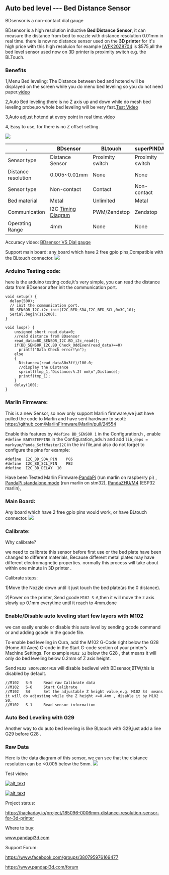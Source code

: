 ## Auto bed level --- Bed Distance Sensor

BDsensor is a non-contact dial gauge

BDsensor is a high resolution inductive **Bed Distance Sensor**, it can measure the distance from bed to nozzle with distance resolution 0.01mm in real time.
there is now no distance sensor used on the **3D printer** for it's high price with this high resoluion for example [IWFK20Z8704](https://www.walkerindustrial.com/IWFK-20Z8704-S35A-BAUMER-10155694-p/iwfk-20z8704-s35a.htm) is $575,all the bed level sensor used now on 3D printer is proximity switch e.g. the BLTouch.
 
### Benefits
1,Menu Bed leveling: The Distance between bed and hotend will be displayed on the screen while you do menu bed leveling so you do not need paper.[video](https://youtu.be/5Hh-R__WlqY)

2,Auto Bed leveling:there is no Z axis up and down while do mesh bed leveling probe,so whole bed leveling will be very fast.[Test Video](https://video.wixstatic.com/video/0d0edf_f2f0b38c765e43c680faaa4f673a74b6/480p/mp4/file.mp4)

3,Auto adjust hotend at every point in real time.[video](https://youtu.be/4qdCDU4c2ac)

4, Easy to use, for there is no Z offset setting. 


![](https://raw.githubusercontent.com/markniu/Bed_Distance_sensor/main/doc/516115055.jpg)
 
 . | BDsensor | BLtouch |superPINDA
--- | --- |--- |---
Sensor type |Distance Sensor| Proximity switch | Proximity switch
Distance resolution |0.005~0.01mm| None | None
Sensor type |Non-contact | Contact |Non-contact
Bed material |Metal| Unlimited | Metal
Communication |I2C [Timing Diagram](https://github.com/markniu/Bed_Distance_sensor/blob/main/doc/0220517153950.png)| PWM/Zendstop | Zendstop
Operating Range|4mm|None|None

Accuracy video: [BDsensor VS  Dial gauge](https://youtu.be/SLDsKLupcrk)

Support main board: any board which have 2 free gpio pins,Compatible with the BLtouch	connector. 
![](https://raw.githubusercontent.com/markniu/Bed_Distance_sensor/main/doc/FastBD.gif)

### Arduino Testing code:
here is the arduino testing code,it's very simple, you can read the distance data from BDsensor after init the communication port.

```
void setup() {
  delay(500);
  // init the communication port.
  BD_SENSOR_I2C.i2c_init(I2C_BED_SDA,I2C_BED_SCL,0x3C,10);
  Serial.begin(115200);
}

void loop() {
    unsigned short read_data=0;
    //read distance from BDsensor
    read_data=BD_SENSOR_I2C.BD_i2c_read();    
    if(BD_SENSOR_I2C.BD_Check_OddEven(read_data)==0)
      printf("Data Check error!\n");
    else
    {
      Distance=(read_data&0x3ff)/100.0;
      //display the Distance
      sprintf(tmp_1,"Distance:%.2f mm\n",Distance);
      printf(tmp_1);
    }
    delay(100);
}
```


### Marlin Firmware:
This is a new Sensor, so now only support Marlin firmware,we just have pulled the code to Marlin and have sent hardware to scott:
https://github.com/MarlinFirmware/Marlin/pull/24554

Enable this features by `#define BD_SENSOR 1` in the Configuration.h , enable `#define BABYSTEPPING` in the Configuration_adv.h and add `lib_deps = markyue/Panda_SoftMasterI2C` in the ini file,and also do not forget to configure the pins for example:
```
#define  I2C_BD_SDA_PIN    PC6
#define  I2C_BD_SCL_PIN    PB2
#define  I2C_BD_DELAY  10
```
Have been Tested Marlin Firmware:[PandaPi](https://github.com/markniu/PandaPi/tree/master/Marlin2.x/pandapi)  (run marlin on raspberry pi)  , [PandaPi standalone mode](https://github.com/markniu/PandaPi/tree/master/Marlin2.x/standalone/Marlin-2.0.9.3) (run marlin on stm32), [PandaZHU/M4](https://github.com/markniu/PandaZHU) (ESP32 marlin),



### Main Board:
 Any board which have 2 free gpio pins would work, or have BLtouch connector.
![](https://raw.githubusercontent.com/markniu/Bed_Distance_sensor/main/doc/Connection.jpg) 
### Calibrate:
Why calibrate?

we need to calibrate this sensor before first use or the bed plate have been changed to different materials,
Because different metal plates may have different electromagnetic properties.
normally this process will take about within one minute in 3D printer .

Calibrate steps:

1)Move the Nozzle down until it just touch the bed plate(as the 0 distance).

2)Power on the printer, Send gcode `M102 S-6`,then it will move the z axis slowly up 0.1mm everytime until it reach to 4mm.done


### Enable/Disable auto leveling start few layers with M102
we can easily enable or disable this auto level by sending gcode command or and adding gcode in the gcode file.

To enable bed leveling in Cura, add the M102 G-Code right below the G28 (Home All Axes) G-code in the Start G-code section of your printer’s Machine Settings.
For example `M102 S2` below the G28 , that means it will only do bed leveling below 0.2mm of Z axis height.

Send `M102 S0`or`G28`or `M18` will disable bedlevel with BDsensor,BTW,this is disabled by default.

```
//M102   S-5     Read raw Calibrate data
//M102   S-6     Start Calibrate 
//M102   S4      Set the adjustable Z height value,e.g. M102 S4  means it will do adjusting while the Z height <=0.4mm , disable it by M102 S0.
//M102   S-1     Read sensor information
```

### Auto Bed Leveling with G29
Another way to do auto bed leveling is like BLtouch with G29,just add a line G29 before G28 .

### Raw Data
Here is the data diagram of this sensor, we can see that the distance resolution can be <0.005 below the 5mm.
![](https://raw.githubusercontent.com/markniu/Bed_Distance_sensor/main/doc/data.jpg)


Test video: 

[<img alt="alt_text"   src="https://raw.githubusercontent.com/markniu/Bed_Distance_sensor/main/doc/135228.jpg" />](https://youtu.be/5Hh-R__WlqY)

[<img alt="alt_text"   src="https://raw.githubusercontent.com/markniu/Bed_Distance_sensor/main/doc/135204.jpg" />](https://youtu.be/4qdCDU4c2ac)


Project status:

https://hackaday.io/project/185096-0006mm-distance-resolution-sensor-for-3d-printer

Where to buy:

www.pandapi3d.com  

Support Forum: 

https://www.facebook.com/groups/380795976169477   

https://www.pandapi3d.com/forum
